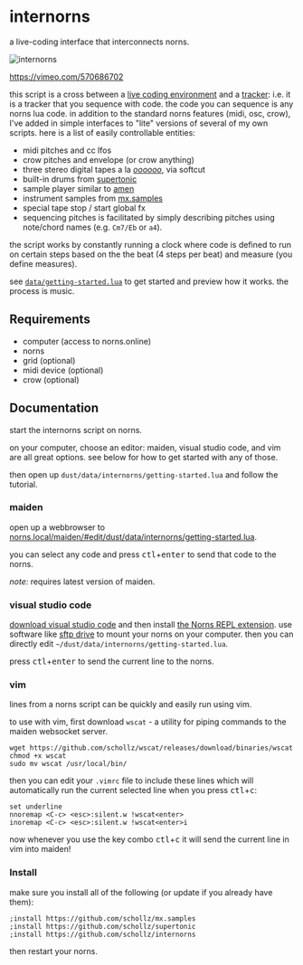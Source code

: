 # internorns

a live-coding interface that interconnects norns.

![internorns](https://user-images.githubusercontent.com/6550035/124368779-70d17380-dc19-11eb-9590-3fa4101337c9.jpg)


https://vimeo.com/570686702

this script is a cross between a [live coding environment](https://llllllll.co/t/live-coding/5032) and a [tracker](https://llllllll.co/t/trackers/38551): i.e. it is a tracker that you sequence with code. the code you can sequence is any norns lua code. in addition to the standard norns features (midi, osc, crow), I've added in simple interfaces to "lite" versions of several of my own scripts. here is a list of easily controllable entities:

- midi pitches and cc lfos
- crow pitches and envelope (or crow anything)
- three stereo digital tapes a la [*oooooo*](https://llllllll.co/t/oooooo), via softcut
- built-in drums from [supertonic](https://llllllll.co/t/supertonic/)
- sample player similar to [amen](https://llllllll.co/t/amen/)
- instrument samples from [mx.samples](https://llllllll.co/t/mx-samples/)
- special tape stop / start global fx
- sequencing pitches is facilitated by simply describing pitches using note/chord names (e.g. `Cm7/Eb` or `a4`). 

the script works by constantly running a clock where code is defined to run on certain steps based on the the beat (4 steps per beat) and measure (you define measures). 

see [`data/getting-started.lua`](https://github.com/schollz/internorns/blob/main/data/getting-started.lua) to get started and preview how it works. the process is music.

## Requirements

- computer (access to norns.online)
- norns
- grid (optional)
- midi device (optional)
- crow (optional)

## Documentation

start the internorns script on norns.

on your computer, choose an editor: maiden, visual studio code, and vim are all great options. see below for how to get started with any of those.

then open up `dust/data/internorns/getting-started.lua` and follow the tutorial.

### maiden


open up a webbrowser to [norns.local/maiden/#edit/dust/data/internorns/getting-started.lua](norns.local/maiden/#edit/dust/data/internorns/getting-started.lua).

you can select any code and press <kbd>ctl</kbd>+<kbd>enter</kbd> to send that code to the norns.

_note:_ requires latest version of maiden.

### visual studio code

[download visual studio code](https://code.visualstudio.com/) and then install [the Norns REPL extension](https://llllllll.co/t/norns-repl-vscode-extension/41382). use software like [sftp drive](https://www.nsoftware.com/sftp/drive/) to mount your norns on your computer. then you can directly edit `~/dust/data/internorns/getting-started.lua`. 

press <kbd>ctl</kbd>+<kbd>enter</kbd> to send the current line to the norns.

### vim

lines from a norns script can be quickly and easily run using vim.

to use with vim, first download `wscat` - a utility for piping commands to the maiden websocket server.

```
wget https://github.com/schollz/wscat/releases/download/binaries/wscat
chmod +x wscat
sudo mv wscat /usr/local/bin/
```

then you can edit your `.vimrc` file to include these lines which will automatically run
the current selected line when you press <kbd>ctl</kbd>+<kbd>c</kbd>:

```vim
set underline
nnoremap <C-c> <esc>:silent.w !wscat<enter>
inoremap <C-c> <esc>:silent.w !wscat<enter>i
```

now whenever you use the key combo <kbd>ctl</kbd>+<kbd>c</kbd> it will send the current line in vim into maiden!


### Install

make sure you install all of the following (or update if you already have them):

```
;install https://github.com/schollz/mx.samples
;install https://github.com/schollz/supertonic
;install https://github.com/schollz/internorns
```

then restart your norns.
